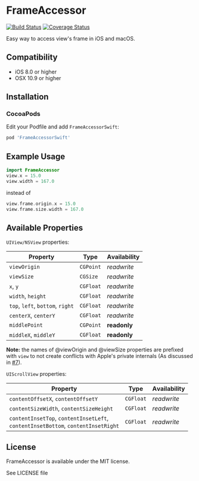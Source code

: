 # FrameAccessor

[![Build Status](https://travis-ci.org/AlexDenisov/FrameAccessor.svg?branch=master)](https://travis-ci.org/Coeur/FrameAccessorSwift)
[![Coverage Status](https://coveralls.io/repos/Coeur/FrameAccessorSwift/badge.svg?branch=master)](https://coveralls.io/r/Coeur/FrameAccessorSwift?branch=master)

Easy way to access view's frame in iOS and macOS.

## Compatibility

* iOS 8.0 or higher
* OSX 10.9 or higher

## Installation

### CocoaPods

Edit your Podfile and add `FrameAccessorSwift`:

``` bash
pod 'FrameAccessorSwift'
```

## Example Usage

```swift
import FrameAccessor
view.x = 15.0
view.width = 167.0
```
instead of
```swift
view.frame.origin.x = 15.0
view.frame.size.width = 167.0
```

## Available Properties

`UIView/NSView` properties:

Property | Type | Аvailability
--- | --- | ---
`viewOrigin` | `CGPoint` | *readwrite*
`viewSize` | `CGSize` | *readwrite*
`x`, `y` | `CGFloat` | *readwrite*
`width`, `height` | `CGFloat` | *readwrite*
`top`, `left`, `bottom`, `right` | `CGFloat` | *readwrite*
`centerX`, `centerY` | `CGFloat` | *readwrite*
`middlePoint` | `CGPoint` | **readonly**
`middleX`, `middleY` | `CGFloat` | **readonly**

__Note:__ the names of @viewOrigin and @viewSize properties are prefixed with `view` to not create conflicts with Apple's private internals (As discussed in [#7](https://github.com/AlexDenisov/FrameAccessor/issues/7)).


`UIScrollView` properties:

Property | Type | Аvailability
--- | --- | ---
`contentOffsetX`, `contentOffsetY` | `CGFloat` | *readwrite*
`contentSizeWidth`, `contentSizeHeight` | `CGFloat` | *readwrite*
`contentInsetTop`, `contentInsetLeft`, <br>`contentInsetBottom`, `contentInsetRight` | `CGFloat` | *readwrite*

## License

FrameAccessor is available under the MIT license.

See LICENSE file
